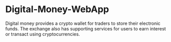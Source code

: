 # Digital-Money-WebApp
Digital money provides a crypto wallet for traders to store their electronic funds. The exchange also has supporting services for users to earn interest or transact using cryptocurrencies.
